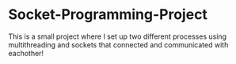 # Socket-Programming-Project
This is a small project where I set up two different processes using multithreading and sockets that connected and communicated with eachother!
